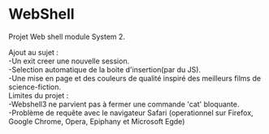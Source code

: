 # WebShell
Projet Web shell module System 2.

Ajout au sujet :<br>
	-Un exit creer une nouvelle session.<br>
	-Selection automatique de la boite d'insertion(par du JS).<br>
	-Une mise en page et des couleurs de qualité inspiré des meilleurs films de science-fiction.<br>
Limites du projet :<br>
	-Webshell3 ne parvient pas à fermer une commande 'cat' bloquante.<br>
	-Problème de requête avec le navigateur Safari (operationnel sur Firefox, Google Chrome, Opera, Epiphany et Microsoft Egde)<br>
